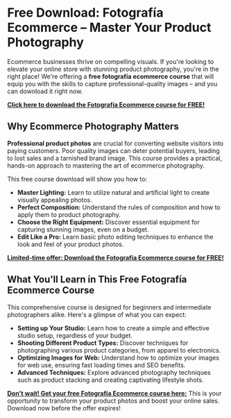 # Free Download: Fotografía Ecommerce – Master Your Product Photography

Ecommerce businesses thrive on compelling visuals. If you're looking to elevate your online store with stunning product photography, you're in the right place! We're offering a **free fotografía ecommerce course** that will equip you with the skills to capture professional-quality images – and you can download it right now.

[**Click here to download the Fotografía Ecommerce course for FREE!**](https://udemywork.com/fotografia-ecommerce)

## Why Ecommerce Photography Matters

**Professional product photos** are crucial for converting website visitors into paying customers. Poor quality images can deter potential buyers, leading to lost sales and a tarnished brand image. This course provides a practical, hands-on approach to mastering the art of ecommerce photography.

This free course download will show you how to:

*   **Master Lighting:** Learn to utilize natural and artificial light to create visually appealing photos.
*   **Perfect Composition:** Understand the rules of composition and how to apply them to product photography.
*   **Choose the Right Equipment:** Discover essential equipment for capturing stunning images, even on a budget.
*   **Edit Like a Pro:** Learn basic photo editing techniques to enhance the look and feel of your product photos.

[**Limited-time offer: Download the Fotografía Ecommerce course for FREE!**](https://udemywork.com/fotografia-ecommerce)

## What You'll Learn in This Free Fotografía Ecommerce Course

This comprehensive course is designed for beginners and intermediate photographers alike. Here's a glimpse of what you can expect:

*   **Setting up Your Studio:** Learn how to create a simple and effective studio setup, regardless of your budget.
*   **Shooting Different Product Types:** Discover techniques for photographing various product categories, from apparel to electronics.
*   **Optimizing Images for Web:** Understand how to optimize your images for web use, ensuring fast loading times and SEO benefits.
*   **Advanced Techniques:** Explore advanced photography techniques such as product stacking and creating captivating lifestyle shots.

[**Don't wait! Get your free Fotografía Ecommerce course here:**](https://udemywork.com/fotografia-ecommerce) This is your opportunity to transform your product photos and boost your online sales. Download now before the offer expires!
